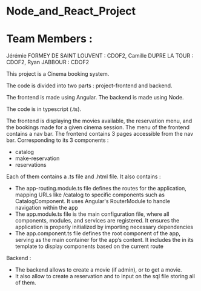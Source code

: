 # Node_and_React_Project

# Team Members : 
Jérémie FORMEY DE SAINT LOUVENT : CDOF2,
Camille DUPRE LA TOUR : CDOF2,
Ryan JABBOUR : CDOF2

This project is a Cinema booking system.

The code is divided into two parts : project-frontend and backend.

The frontend is made using Angular. The backend is made using Node. 

The code is in typescript (.ts).

The frontend is displaying the movies available, the reservation menu, and the bookings made for a given cinema session.
The menu of the frontend contains a nav bar. 
The frontend contains 3 pages accessible from the nav bar. Corresponding to its 3 components : 
- catalog
- make-reservation
- reservations
  
Each of them contains a .ts file and .html file. 
It also contains :
- The app-routing.module.ts file defines the routes for the application, mapping URLs like /catalog to specific components such as CatalogComponent. It uses Angular's RouterModule to handle navigation within the app
- The app.module.ts file is the main configuration file, where all components, modules, and services are registered. It ensures the application is properly initialized by importing necessary dependencies
- The app.component.ts file defines the root component of the app, serving as the main container for the app’s content. It includes the <router-outlet> in its template to display components based on the current route


Backend :
- The backend allows to create a movie (if admin), or to get a movie. 
- It also allow to create a reservation and to input on the sql file storing all of them.
  

